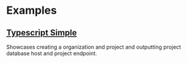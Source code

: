 # Examples

## [Typescript Simple](./ts-simple/)

Showcases creating a organization and project and outputting project database host and project endpoint.